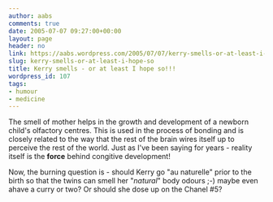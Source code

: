 ```yaml
---
author: aabs
comments: true
date: 2005-07-07 09:27:00+00:00
layout: page
header: no
link: https://aabs.wordpress.com/2005/07/07/kerry-smells-or-at-least-i-hope-so/
slug: kerry-smells-or-at-least-i-hope-so
title: Kerry smells - or at least I hope so!!!
wordpress_id: 107
tags:
- humour
- medicine
---
```


The smell of mother helps in the growth and development of a newborn child's olfactory centres. This is used in the process of bonding and is closely related to the way that the rest of the brain wires itself up to perceive the rest of the world. Just as I've been saying for years - reality itself is the **force** behind congitive development!

Now, the burning question is - should Kerry go "au naturelle" prior to the birth so that the twins can smell her "_natural_" body odours ;-) maybe even ahave a curry or two? Or should she dose up on the Chanel #5?
